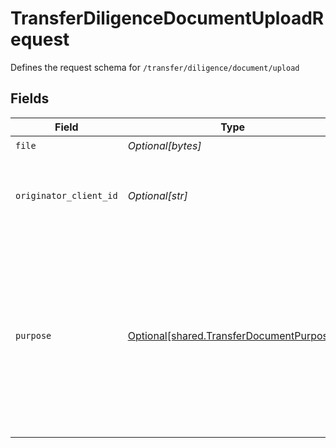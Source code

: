 # TransferDiligenceDocumentUploadRequest

Defines the request schema for `/transfer/diligence/document/upload`


## Fields

| Field                                                                                                                                                                                                                   | Type                                                                                                                                                                                                                    | Required                                                                                                                                                                                                                | Description                                                                                                                                                                                                             |
| ----------------------------------------------------------------------------------------------------------------------------------------------------------------------------------------------------------------------- | ----------------------------------------------------------------------------------------------------------------------------------------------------------------------------------------------------------------------- | ----------------------------------------------------------------------------------------------------------------------------------------------------------------------------------------------------------------------- | ----------------------------------------------------------------------------------------------------------------------------------------------------------------------------------------------------------------------- |
| `file`                                                                                                                                                                                                                  | *Optional[bytes]*                                                                                                                                                                                                       | :heavy_check_mark:                                                                                                                                                                                                      | A file to upload.                                                                                                                                                                                                       |
| `originator_client_id`                                                                                                                                                                                                  | *Optional[str]*                                                                                                                                                                                                         | :heavy_check_mark:                                                                                                                                                                                                      | The Client ID of the originator whose document that you want to upload.                                                                                                                                                 |
| `purpose`                                                                                                                                                                                                               | [Optional[shared.TransferDocumentPurpose]](undefined/models/shared/transferdocumentpurpose.md)                                                                                                                          | :heavy_check_mark:                                                                                                                                                                                                      | Specifies the purpose of the uploaded file.<br/><br/>`"DUE_DILIGENCE"` - The transfer due diligence document of the originator.<br/>The size of the document should be less than 20MB. Supported file extension: .pdf, .docx, .doc. |
